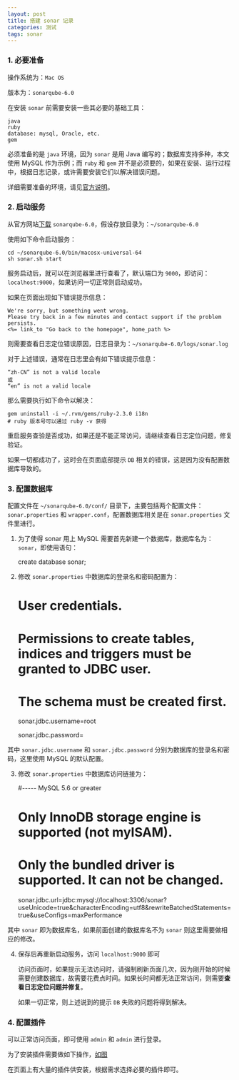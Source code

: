```yaml
---
layout: post
title: 搭建 sonar 记录
categories: 测试
tags: sonar
---
```


### 1. 必要准备

操作系统为：`Mac OS`

版本为：`sonarqube-6.0`

在安装 `sonar` 前需要安装一些其必要的基础工具：

    java
    ruby
    database: mysql, Oracle, etc.
    gem
    
必须准备的是 `java` 环境，因为 `sonar` 是用 Java 编写的；数据库支持多种，本文使用 MySQL 作为示例；而 `ruby` 和 `gem` 并不是必须要的，如果在安装、运行过程中，根据日志记录，或许需要安装它们以解决错误问题。

<!--more-->

详细需要准备的环境，请见[官方说明](http://docs.sonarqube.org/display/SONAR/Requirements)。
    
### 2. 启动服务

从官方网站[下载](http://www.sonarqube.org/downloads/) `sonarqube-6.0`，假设存放目录为：`~/sonarqube-6.0`

使用如下命令启动服务：

    cd ~/sonarqube-6.0/bin/macosx-universal-64
    sh sonar.sh start
    
服务启动后，就可以在浏览器里进行查看了，默认端口为 `9000`，即访问： `localhost:9000`，如果访问一切正常则启动成功。

如果在页面出现如下错误提示信息：

    We're sorry, but something went wrong.
    Please try back in a few minutes and contact support if the problem persists.
    <%= link_to "Go back to the homepage", home_path %>
    
则需要查看日志定位错误原因，日志目录为：`~/sonarqube-6.0/logs/sonar.log`

对于上述错误，通常在日志里会有如下错误提示信息：

    “zh-CN” is not a valid locale
    或
    “en” is not a valid locale

那么需要执行如下命令以解决：

    gem uninstall -i ~/.rvm/gems/ruby-2.3.0 i18n
    # ruby 版本号可以通过 ruby -v 获得
    
重启服务查验是否成功，如果还是不能正常访问，请继续查看日志定位问题，修复验证。

如果一切都成功了，这时会在页面底部提示 `DB` 相关的错误，这是因为没有配置数据库导致的。

### 3. 配置数据库

配置文件在 `~/sonarqube-6.0/conf/` 目录下，主要包括两个配置文件：`sonar.properties` 和 `wrapper.conf`，配置数据库相关是在 `sonar.properties` 文件里进行。

1. 为了使得 sonar 用上 MySQL 需要首先新建一个数据库，数据库名为：`sonar`，即使用语句：

    create database sonar;
    
2. 修改 `sonar.properties` 中数据库的登录名和密码配置为：

     # User credentials.
     
     # Permissions to create tables, indices and triggers must be granted to JDBC user.
     
     # The schema must be created first.
     
     sonar.jdbc.username=root
     
     sonar.jdbc.password=
    
  其中 `sonar.jdbc.username` 和 `sonar.jdbc.password` 分别为数据库的登录名和密码，这里使用 MySQL 的默认配置。
  
3. 修改 `sonar.properties` 中数据库访问链接为：
     
     #----- MySQL 5.6 or greater
     
     # Only InnoDB storage engine is supported (not myISAM).
     
     # Only the bundled driver is supported. It can not be changed.
     
     sonar.jdbc.url=jdbc:mysql://localhost:3306/sonar?useUnicode=true&characterEncoding=utf8&rewriteBatchedStatements=true&useConfigs=maxPerformance
     
  其中 `sonar` 即为数据库名，如果前面创建的数据库名不为 `sonar` 则这里需要做相应的修改。
  
4. 保存后再重新启动服务，访问 `localhost:9000` 即可

    访问页面时，如果提示无法访问时，请强制刷新页面几次，因为刚开始的时候需要创建数据库，故需要花费点时间。如果长时间都无法正常访问，则需要**查看日志定位问题并修复**。

    如果一切正常，则上述说到的提示 `DB` 失败的问题将得到解决。
    
### 4. 配置插件

可以正常访问页面，即可使用 `admin` 和 `admin` 进行登录。

为了安装插件需要做如下操作，[如图](/static/image/sonar.png)

在页面上有大量的插件供安装，根据需求选择必要的插件即可。






